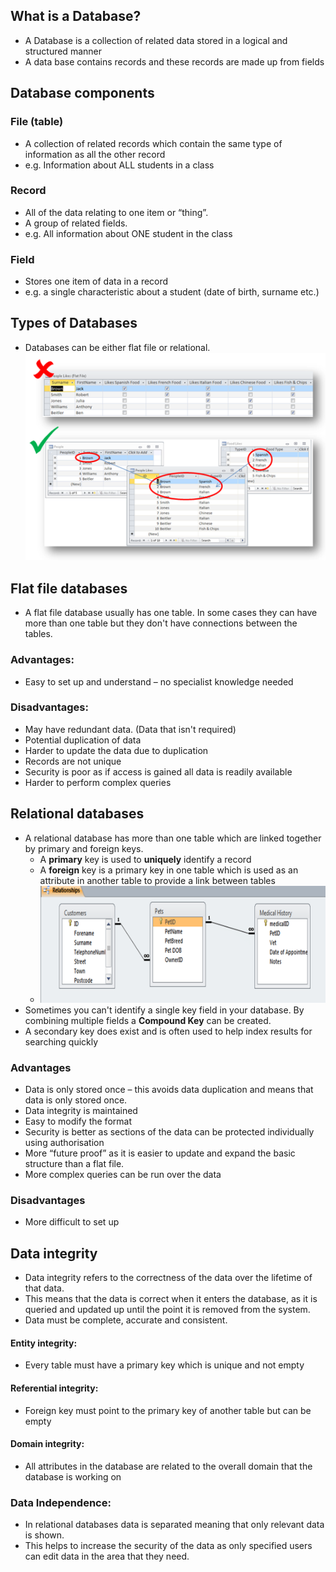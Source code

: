 ## What is a Database?
- A Database is a collection of related data stored in a logical and structured manner
- A data base contains records and these records are made up from fields

## Database components

### File (table) 
- A collection of related records which contain the same type of information as all the other record
- e.g. Information about ALL students in a class

### Record
- All of the data relating to one item or “thing”.  
- A group of related fields.
- e.g. All information about ONE student in the class

### Field
- Stores one item of data in a record
- e.g. a single characteristic about a student (date of birth, surname etc.)

## Types of Databases
- Databases can be either flat file or relational.
![image](image.png)

## Flat file databases
- A flat file database usually has one table. In some cases they can have more than one table but they don't have connections between the tables.

### Advantages:
- Easy to set up and understand – no specialist knowledge needed

### Disadvantages:
- May have redundant data. (Data that isn't required)
- Potential duplication of data
- Harder to update the data due to duplication
- Records are not unique
- Security is poor as if access is gained all data is readily available
- Harder to perform complex queries

## Relational databases 
- A relational database has more than one table which are linked together by primary and foreign keys.
	- A **primary** key is used to **uniquely** identify a record
	- A **foreign** key is a primary key in one table which is used as an attribute in another table to provide a link between tables
  - ![image](image_3.png)
- Sometimes you can't identify a single key field in your database. By combining multiple fields a **Compound Key** can be created.
- A secondary key does exist and is often used to help index results for searching quickly

### Advantages
- Data is only stored once – this avoids data duplication and means that data is only stored once.
- Data integrity is maintained
- Easy to modify the format
- Security is better as sections of the data can be protected individually using authorisation
- More “future proof” as it is easier to update and expand the basic structure than a flat file.
- More complex queries can be run over the data

### Disadvantages
- More difficult to set up

## Data integrity
-  Data integrity refers to the correctness of the data over the lifetime of that data.
-  This means that the data is correct when it enters the database, as it is queried and updated up until the point it is removed from the system.
-  Data must be complete, accurate and consistent.
#### Entity integrity: 
- Every table must have a primary key which is unique and not empty
#### Referential integrity: 
- Foreign key must point to the primary key of another table but can be empty
#### Domain integrity: 
- All attributes in the database are related to the overall domain that the database is working on

### Data Independence:
- In relational databases data is separated meaning that only relevant data is shown.
- This helps to increase the security of the data as only specified users can edit data in the area that they need. 





